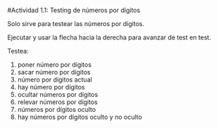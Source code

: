 #Actividad 1.1: Testing de números por dígitos

Solo sirve para testear las números por dígitos.

Ejecutar y usar la flecha hacia la derecha para avanzar de test en test.

Testea: 
  1. poner número por dígitos
  2. sacar número por dígitos
  3. número por dígitos actual
  4. hay número por dígitos
  5. ocultar números por dígitos
  6. relevar números por dígitos
  7. números por dígitos oculto
  8. hay números por dígitos oculto y no oculto
